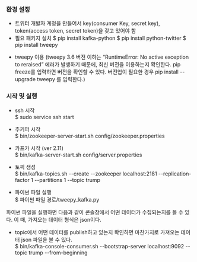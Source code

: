 
### 환경 설정 

-	트위터 개발자 계정을 만들어서 key(consumer Key, secret key), token(access token, secret token)을 갖고 있어야 함  
-	필요 패키지 설치 
$ pip install kafka-python
$ pip install python-twitter
$ pip install tweepy
*	tweepy 이용  (tweepy 3.6 버전 이하는 “RuntimeError: No active exception to reraised” 에러가 발생하기 때문에, 최신 버전을 이용하는지 확인한다. pip freeze를 입력하면 버전을 확인할 수 있다. 버전업이 필요한 경우 pip install --upgrade tweepy 를 입력한다.)

### 시작 및 실행
* ssh 시작 <br> 
  $	sudo service ssh start

* 주키퍼 시작 <br>
  $ bin/zookeeper-server-start.sh config/zookeeper.properties

* 카프카 시작 (ver 2.11) <br>
  $ bin/kafka-server-start.sh config/server.properties

* 토픽 생성 <br>
  $ bin/kafka-topics.sh --create --zookeeper localhost:2181 --replication-factor 1 --partitions 1 --topic trump

* 파이썬 파일 실행 <br>
  $ 파이썬 파일 경로/tweepy_kafka.py

파이썬 파일을 실행하면 다음과 같이 콘솔창에서 어떤 데이터가 수집되는지를 볼 수 있다. 이 때, 가져오는 데이터 형식은 json이다. 

* topic에서 어떤 데이터를 publish하고 있는지 확인하면 마찬가지로 가져오는 데이터 json 파일을 볼 수 있다. <br>
  $ bin/kafka-console-consumer.sh --bootstrap-server localhost:9092 --topic trump --from-beginning
